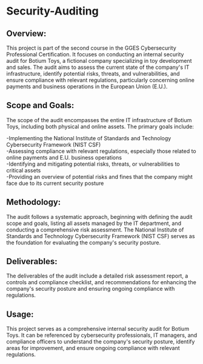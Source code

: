 # Security-Auditing
<h2>Overview:</h2>
This project is part of the second course in the GGES Cybersecurity Professional Certification. It focuses on conducting an internal security audit for Botium Toys, a fictional company specializing in toy development and sales. The audit aims to assess the current state of the company's IT infrastructure, identify potential risks, threats, and vulnerabilities, and ensure compliance with relevant regulations, particularly concerning online payments and business operations in the European Union (E.U.).

<h2>Scope and Goals:</h2>
The scope of the audit encompasses the entire IT infrastructure of Botium Toys, including both physical and online assets. The primary goals include:<br> 

-Implementing the National Institute of Standards and Technology Cybersecurity Framework (NIST CSF) <br>
-Assessing compliance with relevant regulations, especially those related to online payments and E.U. business operations<br>
-Identifying and mitigating potential risks, threats, or vulnerabilities to critical assets<br>
-Providing an overview of potential risks and fines that the company might face due to its current security posture<br>
<h2>Methodology:</h2>
The audit follows a systematic approach, beginning with defining the audit scope and goals, listing all assets managed by the IT department, and conducting a comprehensive risk assessment. The National Institute of Standards and Technology Cybersecurity Framework (NIST CSF) serves as the foundation for evaluating the company's security posture.

<h2>Deliverables:</h2>
The deliverables of the audit include a detailed risk assessment report, a controls and compliance checklist, and recommendations for enhancing the company's security posture and ensuring ongoing compliance with regulations.

<h2>Usage:</h2>
This project serves as a comprehensive internal security audit for Botium Toys. It can be referenced by cybersecurity professionals, IT managers, and compliance officers to understand the company's security posture, identify areas for improvement, and ensure ongoing compliance with relevant regulations.

